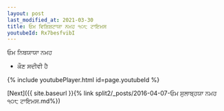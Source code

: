 ```yaml
---
layout: post
last_modified_at: 2021-03-30
title: ਓਮ ਵਿਸ਼ਿਸ਼ਟਾਯਾ ਨਮਹ ੧੦੮ ਟਾਇਮਸ
youtubeId: Rx7besfvibI
---
```

 
 
 ਓਮ ਨਿਥਯਾਯਾ ਨਮਹ  
 
 -  ਕੌਣ ਸਦੀਵੀ ਹੈ 
 
  
 
  
 
 
 
 
 
 


{% include youtubePlayer.html id=page.youtubeId %}
 
[Next]({{ site.baseurl }}{% link  split2/_posts/2016-04-07-ਓਮ ਸੁਲਾਬ੍ਹਯਾ ਨਮਹ ੧੦੮ ਟਾਇਮਸ.md%})
 
